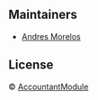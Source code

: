 ## Maintainers

- [Andres Morelos](https://andresmodelos.dev)


## License

© [AccountantModule](https://github.com/AncaSystems/AccountantModule)